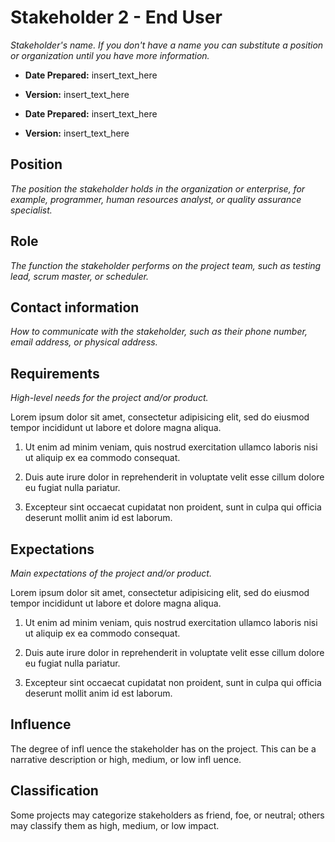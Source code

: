 # Stakeholder 2 - End User

_Stakeholder's name. If you don't have a name you can substitute a position or organization until you have more information._

- **Date Prepared:** insert_text_here
- **Version:** insert_text_here

- **Date Prepared:** insert_text_here

- **Version:** insert_text_here

## Position

_The position the stakeholder holds in the organization or enterprise, for example, programmer, human resources analyst, or quality assurance specialist._

## Role

_The function the stakeholder performs on the project team, such as testing lead, scrum master, or scheduler._

## Contact information

_How to communicate with the stakeholder, such as their phone number, email address, or physical address._

## Requirements

_High-level needs for the project and/or product._

Lorem ipsum dolor sit amet, consectetur adipisicing elit, sed do eiusmod tempor incididunt ut labore et dolore magna aliqua.

1. Ut enim ad minim veniam, quis nostrud exercitation ullamco laboris nisi ut aliquip ex ea commodo consequat.

2. Duis aute irure dolor in reprehenderit in voluptate velit esse cillum dolore eu fugiat nulla pariatur.

3. Excepteur sint occaecat cupidatat non proident, sunt in culpa qui officia deserunt mollit anim id est laborum.

## Expectations

_Main expectations of the project and/or product._

Lorem ipsum dolor sit amet, consectetur adipisicing elit, sed do eiusmod tempor incididunt ut labore et dolore magna aliqua.

1. Ut enim ad minim veniam, quis nostrud exercitation ullamco laboris nisi ut aliquip ex ea commodo consequat.

2. Duis aute irure dolor in reprehenderit in voluptate velit esse cillum dolore eu fugiat nulla pariatur.

3. Excepteur sint occaecat cupidatat non proident, sunt in culpa qui officia deserunt mollit anim id est laborum.

## Influence

The degree of infl uence the stakeholder has on the project. This can be a narrative description or high, medium, or low infl uence.

## Classification

Some projects may categorize stakeholders as friend, foe, or neutral; others may classify them as high, medium, or low impact.
